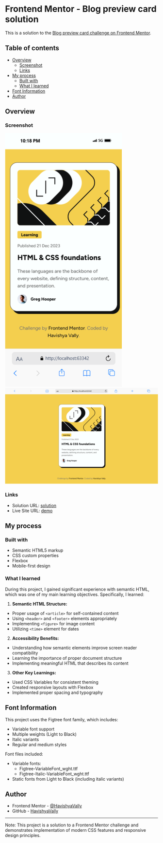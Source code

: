 # Frontend Mentor - Blog preview card solution

This is a solution to the [Blog preview card challenge on Frontend Mentor](https://www.frontendmentor.io/challenges/blog-preview-card-ckPaj01IcS). 

## Table of contents

- [Overview](#overview)
    - [Screenshot](#screenshot)
    - [Links](#links)
- [My process](#my-process)
    - [Built with](#built-with)
    - [What I learned](#what-i-learned)
- [Font Information](#font-information)
- [Author](#author)



## Overview

### Screenshot

![Small Devices](assets/images/sm.png)
![Medium Devices and Above](assets/images/md.png)

### Links

- Solution URL: [solution](https://github.com/havishya10/Frontend-Mentor/tree/main/blog-preview-card-main)
- Live Site URL: [demo](https://your-live-site-url.com)

## My process

### Built with

- Semantic HTML5 markup
- CSS custom properties
- Flexbox
- Mobile-first design

### What I learned

During this project, I gained significant experience with semantic HTML, which was one of my main learning objectives. Specifically, I learned:

1. **Semantic HTML Structure:**
- Proper usage of `<article>` for self-contained content
- Using `<header>` and `<footer>` elements appropriately
- Implementing `<figure>` for image content
- Utilizing `<time>` element for dates

2. **Accessibility Benefits:**
- Understanding how semantic elements improve screen reader compatibility
- Learning the importance of proper document structure
- Implementing meaningful HTML that describes its content

3. **Other Key Learnings:**
- Used CSS Variables for consistent theming
- Created responsive layouts with Flexbox
- Implemented proper spacing and typography


## Font Information

This project uses the Figtree font family, which includes:
- Variable font support
- Multiple weights (Light to Black)
- Italic variants
- Regular and medium styles

Font files included:
- Variable fonts:
    - Figtree-VariableFont_wght.ttf
    - Figtree-Italic-VariableFont_wght.ttf
- Static fonts from Light to Black (including italic variants)

## Author

- Frontend Mentor - [@HavishyaVally](https://www.frontendmentor.io/profile/HavishyaVally)
- GitHub - [HavishyaVally](https://github.com/havishya10)

---

Note: This project is a solution to a Frontend Mentor challenge and demonstrates implementation of modern CSS features and responsive design principles.

